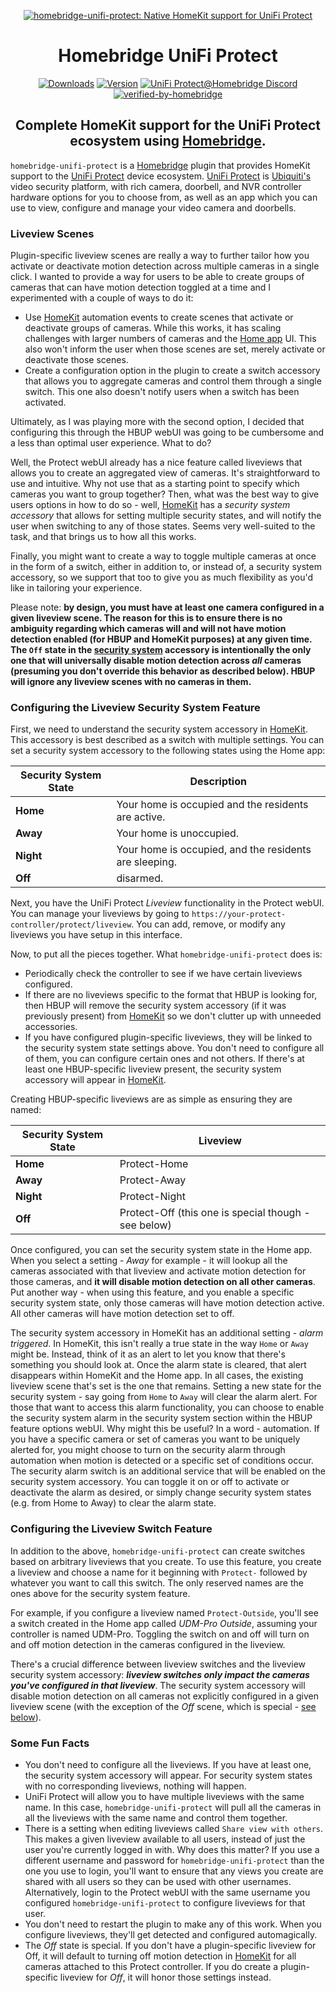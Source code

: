 <SPAN ALIGN="CENTER" STYLE="text-align:center">
<DIV ALIGN="CENTER" STYLE="text-align:center">

[![homebridge-unifi-protect: Native HomeKit support for UniFi Protect](https://raw.githubusercontent.com/hjdhjd/homebridge-unifi-protect/main/images/homebridge-unifi-protect.svg)](https://github.com/hjdhjd/homebridge-unifi-protect)

# Homebridge UniFi Protect

[![Downloads](https://img.shields.io/npm/dt/homebridge-unifi-protect?color=%230559C9&logo=icloud&logoColor=%23FFFFFF&style=for-the-badge)](https://www.npmjs.com/package/homebridge-unifi-protect)
[![Version](https://img.shields.io/npm/v/homebridge-unifi-protect?color=%230559C9&label=Homebridge%20UniFi%20Protect&logo=ubiquiti&logoColor=%23FFFFFF&style=for-the-badge)](https://www.npmjs.com/package/homebridge-unifi-protect)
[![UniFi Protect@Homebridge Discord](https://img.shields.io/discord/432663330281226270?color=0559C9&label=Discord&logo=discord&logoColor=%23FFFFFF&style=for-the-badge)](https://discord.gg/QXqfHEW)
[![verified-by-homebridge](https://img.shields.io/badge/homebridge-verified-blueviolet?color=%23491F59&style=for-the-badge&logoColor=%23FFFFFF&logo=homebridge)](https://github.com/homebridge/homebridge/wiki/Verified-Plugins)

## Complete HomeKit support for the UniFi Protect ecosystem using [Homebridge](https://homebridge.io).
</DIV>
</SPAN>

`homebridge-unifi-protect` is a [Homebridge](https://homebridge.io) plugin that provides HomeKit support to the [UniFi Protect](https://ui.com/camera-security) device ecosystem. [UniFi Protect](https://ui.com/camera-security) is [Ubiquiti's](https://www.ui.com) video security platform, with rich camera, doorbell, and NVR controller hardware options for you to choose from, as well as an app which you can use to view, configure and manage your video camera and doorbells.

### Liveview Scenes

Plugin-specific liveview scenes are really a way to further tailor how you activate or deactivate motion detection across multiple cameras in a single click. I wanted to provide a way for users to be able to create groups of cameras that can have motion detection toggled at a time and I experimented with a couple of ways to do it:

  * Use [HomeKit](https://www.apple.com/home-app/) automation events to create scenes that activate or deactivate groups of cameras. While this works, it has scaling challenges with larger numbers of cameras and the [Home app](https://www.apple.com/home-app/) UI. This also won't inform the user when those scenes are set, merely activate or deactivate those scenes.
  * Create a configuration option in the plugin to create a switch accessory that allows you to aggregate cameras and control them through a single switch. This one also doesn't notify users when a switch has been activated.

Ultimately, as I was playing more with the second option, I decided that configuring this through the HBUP webUI was going to be cumbersome and a less than optimal user experience. What to do?

Well, the Protect webUI already has a nice feature called liveviews that allows you to create an aggregated view of cameras. It's straightforward to use and intuitive. Why not use that as a starting point to specify which cameras you want to group together? Then, what was the best way to give users options in how to do so - well, [HomeKit](https://www.apple.com/home-app/) has a *security system accessory* that allows for setting multiple security states, and will notify the user when switching to any of those states. Seems very well-suited to the task, and that brings us to how all this works.

Finally, you might want to create a way to toggle multiple cameras at once in the form of a switch, either in addition to, or instead of, a security system accessory, so we support that too to give you as much flexibility as you'd like in tailoring your experience.

Please note: **by design, you must have at least one camera configured in a given liveview scene. The reason for this is to ensure there is no ambiguity regarding which cameras will and will not have motion detection enabled (for HBUP and HomeKit purposes) at any given time. The `Off` state in the [security system](#security-system) accessory is intentionally the only one that will universally disable motion detection across *all* cameras (presuming you don't override this behavior as described below). HBUP will ignore any liveview scenes with no cameras in them.**

### <A NAME="security-system"></A>Configuring the Liveview Security System Feature

First, we need to understand the security system accessory in [HomeKit](https://www.apple.com/home-app/). This accessory is best described as a switch with multiple settings. You can set a security system accessory to the following states using the Home app:

| Security System State | Description
|-----------------------|----------------------------------
| **Home**              | Your home is occupied and the residents are active.
| **Away**              | Your home is unoccupied.
| **Night**             | Your home is occupied, and the residents are sleeping.
| **Off**               | disarmed.

Next, you have the UniFi Protect *Liveview* functionality in the Protect webUI. You can manage your liveviews by going to `https://your-protect-controller/protect/liveview`. You can add, remove, or modify any liveviews you have setup in this interface.

Now, to put all the pieces together. What `homebridge-unifi-protect` does is:

 * Periodically check the controller to see if we have certain liveviews configured.
 * If there are no liveviews specific to the format that HBUP is looking for, then HBUP will remove the security system accessory (if it was previously present) from [HomeKit](https://www.apple.com/home-app/) so we don't clutter up with unneeded accessories.
 * If you have configured plugin-specific liveviews, they will be linked to the security system state settings above. You don't need to configure all of them, you can configure certain ones and not others. If there's at least one HBUP-specific liveview present, the security system accessory will appear in [HomeKit](https://www.apple.com/home-app/).

Creating HBUP-specific liveviews are as simple as ensuring they are named:

| Security System State | Liveview
|-----------------------|----------------------------------
| **Home**              | Protect-Home
| **Away**              | Protect-Away
| **Night**             | Protect-Night
| **Off**               | Protect-Off (this one is special though - see below)

Once configured, you can set the security system state in the Home app. When you select a setting - *Away* for example - it will lookup all the cameras associated with that liveview and activate motion detection for those cameras, and **it will disable motion detection on all other cameras**. Put another way - when using this feature, and you enable a specific security system state, only those cameras will have motion detection active. All other cameras will have motion detection set to off.

The security system accessory in HomeKit has an additional setting - *alarm triggered*. In HomeKit, this isn't really a true state in the way `Home` or `Away` might be. Instead, think of it as an alert to let you know that there's something you should look at. Once the alarm state is cleared, that alert disappears within HomeKit and the Home app. In all cases, the existing liveview scene that's set is the one that remains. Setting a new state for the security system - say going from `Home` to `Away` will clear the alarm alert. For those that want to access this alarm functionality, you can choose to enable the security system alarm in the security system section within the HBUP feature options webUI. Why might this be useful? In a word - automation. If you have a specific camera or set of cameras you want to be uniquely alerted for, you might choose to turn on the security alarm through automation when motion is detected or a specific set of conditions occur. The security alarm switch is an additional service that will be enabled on the security system accessory. You can toggle it on or off to activate or deactivate the alarm as desired, or simply change security system states (e.g. from Home to Away) to clear the alarm state.

### <A NAME="switch"></A>Configuring the Liveview Switch Feature

In addition to the above, `homebridge-unifi-protect` can create switches based on arbitrary liveviews that you create. To use this feature, you create a liveview and choose a name for it beginning with `Protect-` followed by whatever you want to call this switch. The only reserved names are the ones above for the security system feature.

For example, if you configure a liveview named `Protect-Outside`, you'll see a switch created in the Home app called *UDM-Pro Outside*, assuming your controller is named UDM-Pro. Toggling the switch on and off will turn on and off motion detection in the cameras configured in the liveview.

There's a crucial difference between liveview switches and the liveview security system accessory: ***liveview switches only impact the cameras you've configured in that liveview***. The security system accessory will disable motion detection on all cameras not explicitly configured in a given liveview scene (with the exception of the *Off* scene, which is special - [see below](#fun-facts)).

### <A NAME="fun-facts"></A>Some Fun Facts
  * You don't need to configure all the liveviews. If you have at least one, the security system accessory will appear. For security system states with no corresponding liveviews, nothing will happen.
  * UniFi Protect will allow you to have multiple liveviews with the same name. In this case, `homebridge-unifi-protect` will pull all the cameras in all the liveviews with the same name and control them together.
  * There is a setting when editing liveviews called `Share view with others`. This makes a given liveview available to all users, instead of just the user you're currently logged in with. Why does this matter? If you use a different username and password for `homebridge-unifi-protect` than the one you use to login, you'll want to ensure that any views you create are shared with all users so they can be used with other usernames. Alternatively, login to the Protect webUI with the same username you configured `homebridge-unifi-protect` to configure liveviews for that user.
  * You don't need to restart the plugin to make any of this work. When you configure liveviews, they'll get detected and configured automagically.
  * The *Off* state is special. If you don't have a plugin-specific liveview for Off, it will default to turning off motion detection in [HomeKit](https://www.apple.com/home-app/) for all cameras attached to this Protect controller. If you do create a plugin-specific liveview for *Off*, it will honor those settings instead.
